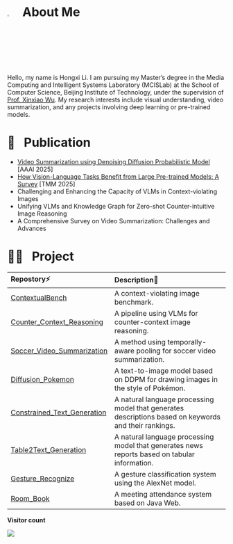 # <img src="https://media.giphy.com/media/hvRJCLFzcasrR4ia7z/giphy.gif" width="3%"> &nbsp; About Me ##
Hello, my name is Hongxi Li. I am pursuing my Master’s degree in the Media Computing and Intelligent Systems Laboratory (MCISLab) at the School of Computer Science, Beijing Institute of Technology, under the supervision of [Prof. Xinxiao Wu](https://wuxinxiao.github.io/). My research interests include visual understanding, video summarization, and any projects involving deep learning or pre-trained models.

# 📕 &nbsp; Publication #
<!-- BLOG-POST-LIST:START -->
- [Video Summarization using Denoising Diffusion Probabilistic Model](https://arxiv.org/abs/2412.08357) [AAAI 2025]
- [How Vision-Language Tasks Benefit from Large Pre-trained Models: A Survey](https://arxiv.org/abs/2412.08158) [TMM 2025]
- Challenging and Enhancing the Capacity of VLMs in Context-violating Images
- Unifying VLMs and Knowledge Graph for Zero-shot Counter-intuitive Image Reasoning
- A Comprehensive Survey on Video Summarization: Challenges and Advances
<!-- BLOG-POST-LIST:END -->

# 👨‍💻 &nbsp; Project #
| Repostory⚡ | Description💬 |
|:------|:------|
| [ContextualBench](https://hongxiii.github.io/ContextualBench/) | A context-violating image benchmark. |
| [Counter_Context_Reasoning](https://github.com/Hongxiii/Counter_Context_Reasoning)| A pipeline using VLMs for counter-context image reasoning. |
| [Soccer_Video_Summarization](https://github.com/Hongxiii/Soccer_Video_Summarization)| A method using temporally-aware pooling for soccer video summarization. |
| [Diffusion_Pokemon](https://github.com/Hongxiii/Diffusion_Pokemon) | A text-to-image model based on DDPM for drawing images in the style of Pokémon. |
| [Constrained_Text_Generation](https://github.com/Hongxiii/Constrained_Text_Generation) | A natural language processing model that generates descriptions based on keywords and their rankings. |
| [Table2Text_Generation](https://github.com/Hongxiii/Table2Text_Generation) | A natural language processing model that generates news reports based on tabular information. |
| [Gesture_Recognize](https://github.com/Hongxiii/Gesture_Recognize) | A gesture classification system using the AlexNet model. |
| [Room_Book](https://github.com/Hongxiii/Room_Book)| A meeting attendance system based on Java Web. |

**Visitor count**

<img src="https://profile-counter.glitch.me/Hongxiii/count.svg" />
